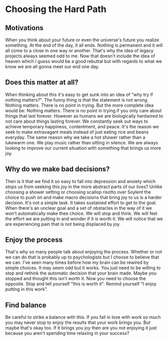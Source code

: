 # Choosing the Hard Path
## Motivations
When you think about your future or even the universe's future you realize something. At the end of the day, it all ends. Nothing is permanent and it will all come to a close in one way or another. That's why the idea of legacy projects always seemed odd to me. Now that doesn't include the idea of heaven which I guess would be a good rebuttal but with regards to what we know we are all gonna meet our end one day. 

## Does this matter at all?
When thinking about this it's easy to get sunk into an idea of "why try if nothing matters?". The funny thing is that the statement is not wrong. Nothing matters. There is no point in trying. But the more complete idea would be: Nothing matters. There is no point in trying if you only care about things that last forever. However as humans we are biologically hardwired to not care about things lasting forever. We constantly seek out ways to achieve temporary happiness, contentment, and peace. It's the reason we seek to make extravagant meals instead of just eating rice and beans everyday. The same reason why we take a hot shower rather than a lukewarm one. We play music rather than sitting in silence. We are always looking to improve our current situation with something that brings us more joy.

## Why do we make bad decisions?
Then is it that we find it so easy to fall into depression and anxiety which stops us from seeking this joy in the more abstract parts of our lives? Unlike choosing a shower setting or choosing scallop risotto over Soylent the choice to push on and make macro decisions that bring joy to us is a harder decision. It's not a simple task. It takes sustained effort to get to the goal. When there's an unclear goal and a set of obstacles in the way of it we won't automatically make thee choice. We will stop and think. We will feel the effort we are putting in and wonder if it is worth it. We will notice that we are experiencing pain that is not being displaced by joy.

## Enjoy the process
That's why so many people talk about enjoying the process. Whether or not we can do that is probably up to psychologists but I choose to believe that we can. I've seen many times before how my brain can be rewired by simple choices. It may seem odd but it works. You just need to be willing to stop and rethink the automatic decision that your brain made. Maybe you stopped and thought this isn't worth it. Now you need to choose the opposite. Stop and tell yourself "this is worth it". Remind yourself "I enjoy putting in this work".

## Find balance
Be careful to strike a balance with this. If you fall in love with work so much you may never stop to enjoy the results that your work brings you. But maybe that's okay too. If it brings you joy then are you not enjoying it just because you aren't spending time relaxing in your success?